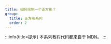 ```yaml
---
title: 如何绘制一个正方形？
group:
  title: 正方形系列
  order: 2
---
```


:::info{title=提示}
本系列教程代码都来自于 [MDN](https://developer.mozilla.org/zh-CN/docs/Web/API/WebGL_API/Tutorial/Adding_2D_content_to_a_WebGL_context)。
:::

<code src="../demos/rect/basic/index.tsx" ></code>
